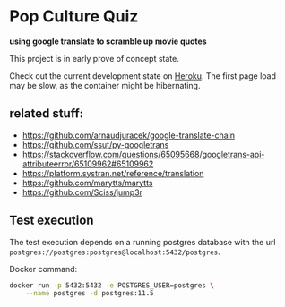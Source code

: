 # Pop Culture Quiz

**using google translate to scramble up movie quotes**

This project is in early prove of concept state.

Check out the current development state on [Heroku](https://pop-culture-quiz-2.herokuapp.com/). The first page load may be slow, as the container might be hibernating.

## related stuff:

* https://github.com/arnaudjuracek/google-translate-chain
* https://github.com/ssut/py-googletrans
* https://stackoverflow.com/questions/65095668/googletrans-api-attributeerror/65109962#65109962
* https://platform.systran.net/reference/translation
* https://github.com/marytts/marytts
* https://github.com/Sciss/jump3r

## Test execution
The test execution depends on a running postgres database with the url `postgres://postgres:postgres@localhost:5432/postgres`.

Docker command:
```sh
docker run -p 5432:5432 -e POSTGRES_USER=postgres \
	--name postgres -d postgres:11.5
```
